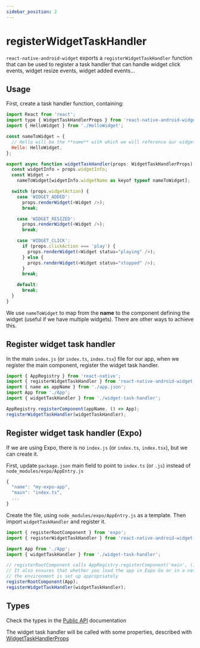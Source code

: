 ```yaml
---
sidebar_position: 2
---
```


# registerWidgetTaskHandler

`react-native-android-widget` exports a `registerWidgetTaskHandler` function that can be used to register a task handler that can handle widget click events, widget resize events, widget added events...

## Usage

First, create a task handler function, containing:

```js title="widget-task-handler.ts"
import React from 'react';
import type { WidgetTaskHandlerProps } from 'react-native-android-widget';
import { HelloWidget } from './HelloWidget';

const nameToWidget = {
  // Hello will be the **name** with which we will reference our widget.
  Hello: HelloWidget,
};

export async function widgetTaskHandler(props: WidgetTaskHandlerProps) {
  const widgetInfo = props.widgetInfo;
  const Widget =
    nameToWidget[widgetInfo.widgetName as keyof typeof nameToWidget];

  switch (props.widgetAction) {
    case 'WIDGET_ADDED':
      props.renderWidget(<Widget />);
      break;

    case 'WIDGET_RESIZED':
      props.renderWidget(<Widget />);
      break;

    case 'WIDGET_CLICK':
      if (props.clickAction === 'play') {
        props.renderWidget(<Widget status="playing" />);
      } else {
        props.renderWidget(<Widget status="stopped" />);
      }
      break;

    default:
      break;
  }
}
```

We use `nameToWidget` to map from the **name** to the component defining the widget (useful if we have multiple widgets). There are other ways to achieve this.

## Register widget task handler

In the main `index.js` (or `index.ts`, `index.tsx`) file for our app, when we register the main component, register the widget task handler.

```js title="index.ts"
import { AppRegistry } from 'react-native';
import { registerWidgetTaskHandler } from 'react-native-android-widget';
import { name as appName } from './app.json';
import App from './App';
import { widgetTaskHandler } from './widget-task-handler';

AppRegistry.registerComponent(appName, () => App);
registerWidgetTaskHandler(widgetTaskHandler);
```

## Register widget task handler (Expo)

If we are using Expo, there is no `index.js` (or `index.ts`, `index.tsx`), but we can create it.

First, update `package.json` main field to point to `index.ts` (or `.js`) instead of `node_modules/expo/AppEntry.js`

```js title="package.json"
{
  "name": "my-expo-app",
  "main": "index.ts",
  ...
}
```

Create the file, using `node_modules/expo/AppEntry.js` as a template.
Then import `widgetTaskHandler` and register it.

```js title="index.ts"
import { registerRootComponent } from 'expo';
import { registerWidgetTaskHandler } from 'react-native-android-widget';

import App from './App';
import { widgetTaskHandler } from './widget-task-handler';

// registerRootComponent calls AppRegistry.registerComponent('main', () => App);
// It also ensures that whether you load the app in Expo Go or in a native build,
// the environment is set up appropriately
registerRootComponent(App);
registerWidgetTaskHandler(widgetTaskHandler);
```

## Types

Check the types in the [Public API](/docs/public-api#registerwidgettaskhandler) documentation

The widget task handler will be called with some properties, described with [WidgetTaskHandlerProps](/docs/public-api/interfaces/WidgetTaskHandlerProps)

